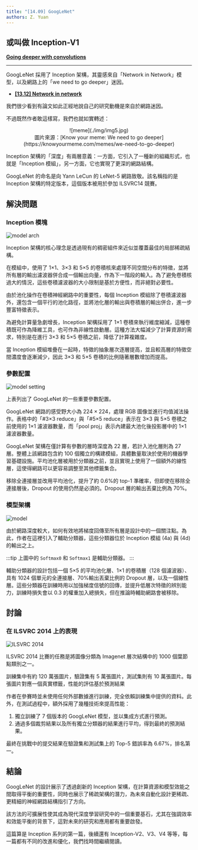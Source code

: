 ```yaml
---
title: "[14.09] GoogLeNet"
authors: Z. Yuan
---
```


## 或叫做 Inception-V1

[**Going deeper with convolutions**](https://arxiv.org/abs/1409.4842)

---

GoogLeNet 採用了 Inception 架構，其靈感來自「Network in Network」模型，以及網路上的「we need to go deeper」迷因。

- [**[13.12] Network in network**](https://arxiv.org/abs/1312.4400)

我們很少看到有論文如此正經地說自己的研究動機是來自於網路迷因。

不過既然作者敢這樣寫，我們也就如實轉述：

<div align="center">
<figure style={{ "width": "60%"}}>
![meme](./img/img5.jpg)
<figcaption>圖片來源：[Know your meme: We need to go deeper](https://knowyourmeme.com/memes/we-need-to-go-deeper)</figcaption>
</figure>
</div>

Inception 架構的「深度」有兩層意義：一方面，它引入了一種新的組織形式，也就是「Inception 模組」，另一方面，它也實現了更深的網路結構。

GoogLeNet 的命名是向 Yann LeCun 的 LeNet-5 網路致敬。該名稱指的是 Inception 架構的特定版本，這個版本被用於參加 ILSVRC14 競賽。

## 解決問題

### Inception 模塊

![model arch](./img/img1.jpg)

Inception 架構的核心理念是透過現有的稠密組件來近似並覆蓋最佳的局部稀疏結構。

在模組中，使用了 1×1、3×3 和 5×5 的卷積核來處理不同空間分布的特徵，並將所有層的輸出濾波器併合成一個輸出向量，作為下一階段的輸入。為了避免卷積核過大的情況，這些卷積濾波器的大小限制是基於方便性，而非絕對必要性。

由於池化操作在卷積神經網路中的重要性，每個 Inception 模組除了卷積濾波器外，還包含一個平行的池化路徑，並將池化層的輸出與卷積層的輸出併合，進一步豐富特徵表示。

為避免計算量急劇增長，Inception 架構採用了 1×1 卷積來執行維度縮減，這種卷積既可作為降維工具，也可作為非線性啟動層。這種方法大幅減少了計算資源的需求，特別是在進行 3×3 和 5×5 卷積之前，降低了計算複雜度。

當 Inception 模組堆疊在一起時，特徵的抽象層次逐層提高，並且較高層的特徵空間濃度會逐漸減少，因此 3×3 和 5×5 卷積的比例隨著層數增加而提高。

### 參數配置

![model setting](./img/img2.jpg)

上表列出了 GoogLeNet 的一些重要參數配置。

GoogLeNet 網路的感受野大小為 $224 \times 224$，處理 RGB 圖像並進行均值減法操作。表格中的「#3×3 reduce」與「#5×5 reduce」表示在 3×3 與 5×5 卷積之前使用的 1×1 濾波器數量，而「pool proj」表示內建最大池化後投影層中的 1×1 濾波器數量。

GoogLeNet 架構在僅計算有參數的層時深度為 22 層，若計入池化層則為 27 層。整體上該網路包含約 100 個獨立的構建模組，具體數量取決於使用的機器學習基礎設施。平均池化層被用於分類器之前，並且實現上使用了一個額外的線性層，這使得網路可以更容易調整至其他標籤集合。

移除全連接層並改用平均池化，提升了約 0.6%的 top-1 準確率，但即使在移除全連接層後，Dropout 的使用仍然是必須的。Dropout 層的輸出丟棄比例為 70%。

### 模型架構

![model](./img/img3.jpg)

由於網路深度較大，如何有效地將梯度回傳至所有層是設計中的一個關注點。為此，作者在這裡引入了輔助分類器，這些分類器位於 Inception 模組 (4a) 與 (4d) 的輸出之上。

:::tip
上圖中的 `Softmax0` 和 `Softmax1` 是輔助分類器。
:::

輔助分類器的設計包括一個 5×5 的平均池化層、1×1 的卷積層（128 個濾波器）、具有 1024 個單元的全連接層、70%輸出丟棄比例的 Dropout 層，以及一個線性層。這些分類器在訓練時用以加強梯度信號的回傳，並提升低層次特徵的辨別能力，訓練時損失會以 0.3 的權重加入總損失，但在推論時輔助網路會被移除。

## 討論

### 在 ILSVRC 2014 上的表現

![ILSVRC 2014](./img/img4.jpg)

ILSVRC 2014 比賽的任務是將圖像分類為 Imagenet 層次結構中的 1000 個葉節點類別之一。

訓練集中有約 120 萬張圖片，驗證集有 5 萬張圖片，測試集則有 10 萬張圖片。每張圖片對應一個真實標籤，性能的評估基於預測結果

作者在參賽時並未使用任何外部數據進行訓練，完全依賴訓練集中提供的資料。此外，在測試過程中，額外採用了幾種技術來提高性能：

1. 獨立訓練了 7 個版本的 GoogLeNet 模型，並以集成方式進行預測。
2. 通過多個裁剪結果以及所有獨立分類器的結果進行平均，得到最終的預測結果。

最終在挑戰中的提交結果在驗證集和測試集上的 Top-5 錯誤率為 6.67%，排名第一。

## 結論

GoogLeNet 的設計展示了透過創新的 Inception 架構，在計算資源和模型效能之間取得平衡的重要性，同時也展示了稀疏架構的潛力，為未來自動化設計更稀疏、更精細的神經網路結構指引了方向。

該方法的可擴展性使其成為現代深度學習研究中的一個重要基石，尤其在強調效率和效能平衡的背景下，這對未來的研究和應用都有重要啟發。

這篇算是 Inception 系列的第一篇，後續還有 Inception-V2、V3、V4 等等，每一篇都有不同的改進和優化，我們找時間繼續閱讀。
